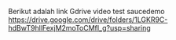 Berikut adalah link Gdrive video test saucedemo
https://drive.google.com/drive/folders/1LGKR9C-hdBwT9hllFexjM2moToCMfI_g?usp=sharing

